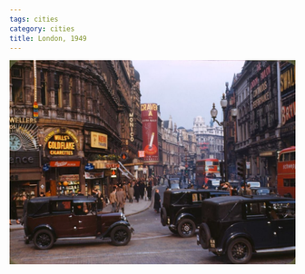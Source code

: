 ```yaml
---
tags: cities
category: cities
title: London, 1949
---
```


![london](https://raw.githubusercontent.com/muneer78/muneer78.github.io/master/images/london1949.jpg)



